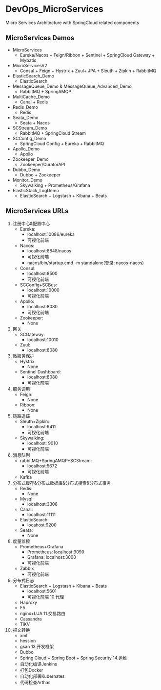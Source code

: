 # DevOps_MicroServices

Micro Services Architecture with SpringCloud related components

## MicroServices Demos

- MicroServices
    - Eureka/Nacos + Feign/Ribbon + Sentinel + SpringCloud Gateway + Mybatis
- MicroServicesV2
    - Consul + Feign + Hystrix + Zuul+ JPA + Sleuth + Zipkin + RabbitMQ
- ElasticSearch_Demo
    - ElasticSearch
- MessageQueue_Demo & MessageQueue_Advanced_Demo
    - RabbitMQ + SpringAMQP
- MultiCache_Demo
    - Canal + Redis
- Redis_Demo
    - Redis
- Seata_Demo
    - Seata + Nacos
- SCStream_Demo
    - RabbitMQ + SpringCloud Stream
- SCConfig_Demo
    - SpringCloud Config + Eureka + RabbitMQ
- Apollo_Demo
    - Apollo
- Zookeeper_Demo
  - Zookeeper/CuratorAPI  
- Dubbo_Demo
  - Dubbo + Zookeeper  
- Monitor_Demo
  - Skywalking + Prometheus/Grafana
- ElasticStack_LogDemo
  - ElasticSearch + Logstash + Kibana + Beats
## MicroServices URLs

1. 注册中心&配置中心
    - Eureka:
        - localhost:10086/eureka
        - 可视化前端
    - Nacos:
        - localhost:8848/nacos
        - 可视化前端
        - nacos/bin/startup.cmd -m standalone(登录: nacos-nacos)
    - Consul:
        - localhost:8500
        - 可视化前端
    - SCConfig+SCBus:
        - localhost:10000
        - 可视化前端
    - Apollo:
        - localhost:8080
        - 可视化前端
    - Zookeeper:
      - None
2. 网关
    - SCGateway:
        - localhost:10010
    - Zuul:
        - localhost:8080
3. 微服务保护
    - Hystrix:
        - None
    - Sentinel Dashboard:
        - localhost:8080
        - 可视化前端
4. 服务调用
    - Feign:
        - None
    - Ribbon:
        - None
5. 链路追踪
    - Sleuth+Zipkin:
      - localhost:9411
      - 可视化前端
    - Skywalking:
      - localhost: 9010
      - 可视化前端
6. 消息队列
    - rabbitMQ+SpringAMQP+SCStream:
        - localhost:5672
        - 可视化前端
    - Kafka
7. 分布式缓存&分布式数据库&分布式搜索&分布式事务
    - Redis:
        - None
    - Mysql:
        - localhost:3306
    - Canal:
        - localhost:11111
    - ElasticSearch:
        - locahost:9200
    - Seata:
        - None
8. 度量监控
    - Prometheus+Grafana
        - Prometheus: localhost:9090
        - Grafana: localhost:3000
        - 可视化前端
    - Zabbix
      - 可视化前端
9. 分布式日志
    - ElasticSearch + Logstash + Kibana + Beats
        - localhost:5601
        - 可视化前端
10.代理
    - Haproxy
    - F5
    - nginx+LUA
11.交易路由
    - Cassandra
    - TiKV
10. 报文转换
    - xml
    - hession
    - gsan
13.开发框架
    - Dubbo
    - Spring Cloud + Spring Boot + Spring Security
14.运维
    - 自动化编译Jenkins
    - 打包Docker
    - 自动化部署Kubernates
    - 代码检查Arthas
